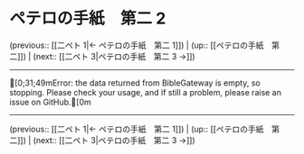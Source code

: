 # ペテロの手紙　第二 2

(previous:: [[二ペト 1|← ペテロの手紙　第二 1]]) | (up:: [[ペテロの手紙　第二]]) | (next:: [[二ペト 3|ペテロの手紙　第二 3 →]])

***
[0;31;49mError: the data returned from BibleGateway is empty, so stopping. Please check your usage, and if still a problem, please raise an issue on GitHub.[0m

***

(previous:: [[二ペト 1|← ペテロの手紙　第二 1]]) | (up:: [[ペテロの手紙　第二]]) | (next:: [[二ペト 3|ペテロの手紙　第二 3 →]])
